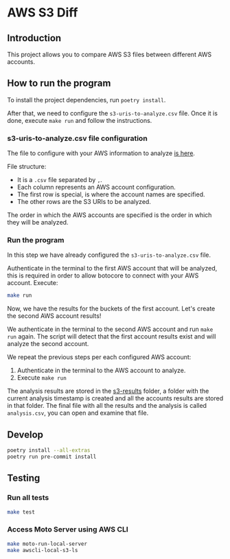 # AWS S3 Diff

## Introduction

This project allows you to compare AWS S3 files between different AWS accounts.

## How to run the program

To install the project dependencies, run `poetry install`.

After that, we need to configure the `s3-uris-to-analyze.csv` file. Once it is done, execute `make run` and follow the instructions.

### s3-uris-to-analyze.csv file configuration

The file to configure with your AWS information to analyze [is here](config/s3-uris-to-analyze.csv).

File structure:

- It is a `.csv` file separated by `,`.
- Each column represents an AWS account configuration.
- The first row is special, is where the account names are specified.
- The other rows are the S3 URIs to be analyzed.

The order in which the AWS accounts are specified is the order in which they will be analyzed.

### Run the program

In this step we have already configured the `s3-uris-to-analyze.csv` file.

Authenticate in the terminal to the first AWS account that will be analyzed, this is required in order to allow botocore to connect with your AWS account. Execute:

```bash
make run
```

Now, we have the results for the buckets of the first account. Let's create the second AWS account results!

We authenticate in the terminal to the second AWS account and run `make run` again. The script will detect that the first account results exist and will analyze the second account.

We repeat the previous steps per each configured AWS account:

1. Authenticate in the terminal to the AWS account to analyze.
2. Execute `make run`

The analysis results are stored in the [s3-results](s3-results) folder, a folder with the current analysis timestamp is created and all the accounts results are stored in that folder. The final file with all the results and the analysis is called `analysis.csv`, you can open and examine that file.

## Develop

```bash
poetry install --all-extras
poetry run pre-commit install
```

## Testing

### Run all tests

```bash
make test
```

### Access Moto Server using AWS CLI

```bash
make moto-run-local-server
make awscli-local-s3-ls
```
